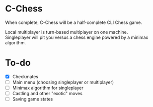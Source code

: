 # C-Chess
When complete, C-Chess will be a half-complete CLI Chess game.

Local multiplayer is turn-based multiplayer on one machine.<br>
Singleplayer will pit you versus a chess engine powered by a minimax algorithm.

# To-do
- [x] Checkmates
- [ ] Main menu (choosing singleplayer or multiplayer)
- [ ] Minimax algorithm for singleplayer
- [ ] Castling and other "exotic" moves
- [ ] Saving game states
